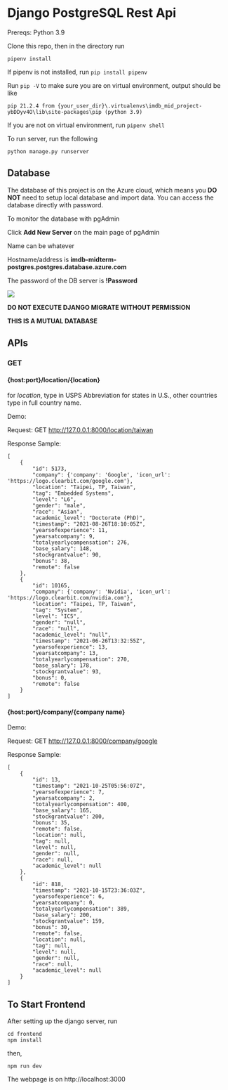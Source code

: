 # Django PostgreSQL Rest Api

Prereqs: Python 3.9

Clone this repo, then in the directory run

    pipenv install

If pipenv is not installed, run `pip install pipenv`

Run `pip -V` to make sure you are on virtual environment, output should be like

```
pip 21.2.4 from {your_user_dir}\.virtualenvs\imdb_mid_project-ybDDyv4O\lib\site-packages\pip (python 3.9)
```

If you are not on virtual environment, run `pipenv shell`

To run server, run the following

`python manage.py runserver`

## Database

The database of this project is on the Azure cloud, which means you **DO NOT** need to setup local database and import data. You can access the database directly with password.

To monitor the database with pgAdmin

Click **Add New Server** on the main page of pgAdmin

Name can be whatever

Hostname/address is **imdb-midterm-postgres.postgres.database.azure.com**

The password of the DB server is **!Password**

![](https://i.gyazo.com/57f5a53d4438f17e927336bb41731acb.png)

**DO NOT EXECUTE DJANGO MIGRATE WITHOUT PERMISSION**

**THIS IS A MUTUAL DATABASE**

## APIs

### GET

#### {host:port}/location/{location}

for _location_, type in USPS Abbreviation for states in U.S., other countries type in full country name.

Demo:

Request: GET http://127.0.0.1:8000/location/taiwan

Response Sample:

    [
        {
            "id": 5173,
            "company": {'company': 'Google', 'icon_url': 'https://logo.clearbit.com/google.com'},
            "location": "Taipei, TP, Taiwan",
            "tag": "Embedded Systems",
            "level": "L6",
            "gender": "male",
            "race": "Asian",
            "academic_level": "Doctorate (PhD)",
            "timestamp": "2021-08-26T18:10:05Z",
            "yearsofexperience": 11,
            "yearsatcompany": 9,
            "totalyearlycompensation": 276,
            "base_salary": 148,
            "stockgrantvalue": 90,
            "bonus": 38,
            "remote": false
        },
        {
            "id": 10165,
            "company": {'company': 'Nvidia', 'icon_url': 'https://logo.clearbit.com/nvidia.com'},
            "location": "Taipei, TP, Taiwan",
            "tag": "System",
            "level": "IC5",
            "gender": "null",
            "race": "null",
            "academic_level": "null",
            "timestamp": "2021-06-26T13:32:55Z",
            "yearsofexperience": 13,
            "yearsatcompany": 13,
            "totalyearlycompensation": 270,
            "base_salary": 178,
            "stockgrantvalue": 93,
            "bonus": 0,
            "remote": false
        }
    ]

#### {host:port}/company/{company name}

Demo:

Request: GET http://127.0.0.1:8000/company/google

Response Sample:

    [
        {
            "id": 13,
            "timestamp": "2021-10-25T05:56:07Z",
            "yearsofexperience": 7,
            "yearsatcompany": 2,
            "totalyearlycompensation": 400,
            "base_salary": 165,
            "stockgrantvalue": 200,
            "bonus": 35,
            "remote": false,
            "location": null,
            "tag": null,
            "level": null,
            "gender": null,
            "race": null,
            "academic_level": null
        },
        {
            "id": 818,
            "timestamp": "2021-10-15T23:36:03Z",
            "yearsofexperience": 6,
            "yearsatcompany": 0,
            "totalyearlycompensation": 389,
            "base_salary": 200,
            "stockgrantvalue": 159,
            "bonus": 30,
            "remote": false,
            "location": null,
            "tag": null,
            "level": null,
            "gender": null,
            "race": null,
            "academic_level": null
        }
    ]

## To Start Frontend

After setting up the django server, run

    cd frontend
    npm install

then,

    npm run dev

The webpage is on http://localhost:3000
